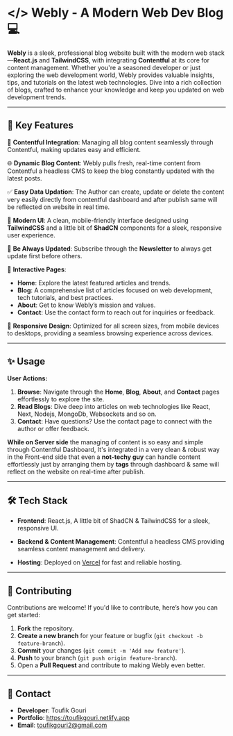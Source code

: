 
# </> Webly - A Modern Web Dev Blog💻

**Webly** is a sleek, professional blog website built with the modern web stack—**React.js** and **TailwindCSS**, with integrating **Contentful** at its core for content management. Whether you're a seasoned developer or just exploring the web development world, Webly provides valuable insights, tips, and tutorials on the latest web technologies. Dive into a rich collection of blogs, crafted to enhance your knowledge and keep you updated on web development trends.

----------

## 🚀 Key Features

📝 **Contentful Integration**: Managing all blog content seamlessly through Contentful, making updates easy and efficient.

🌐 **Dynamic Blog Content**: Webly pulls fresh, real-time content from Contentful a headless CMS to keep the blog constantly updated with the latest posts.

✅ **Easy Data Updation**: The Author can create, update or delete the content very easily directly from contentful dashboard and after publish same will be reflected on website in real time.

🎨 **Modern UI**: A clean, mobile-friendly interface designed using **TailwindCSS** and  a little bit of **ShadCN** components for a sleek, responsive user experience.

🌟 **Be Always Updated**: Subscribe through the **Newsletter** to always get update first before others.

💬 **Interactive Pages**:

-   **Home**: Explore the latest featured articles and trends.
-   **Blog**: A comprehensive list of articles focused on web development, tech tutorials, and best practices.
-   **About**: Get to know Webly’s mission and values.
-   **Contact**: Use the contact form to reach out for inquiries or feedback.

📱 **Responsive Design**: Optimized for all screen sizes, from mobile devices to desktops, providing a seamless browsing experience across devices.

----------

## ✨ Usage

**User Actions:**

1.  **Browse**: Navigate through the **Home**, **Blog**, **About**, and **Contact** pages effortlessly to explore the site.
2.  **Read Blogs**: Dive deep into articles on web technologies like React, Next, Nodejs, MongoDb, Websockets and so on.
3.  **Contact**: Have questions? Use the contact page to connect with the author or offer feedback.

**While on Server side** the managing of content is so easy and simple through Contentful Dashboard, It's integrated in a very clean & robust way in the Front-end side that even a **not-techy guy** can handle content effortlessly just by arranging them by **tags** through dashboard & same will reflect on the website on real-time after publish.

----------

## 🛠️ Tech Stack


-   **Frontend**: React.js, A little bit of ShadCN & TailwindCSS for a sleek, responsive UI. 

-  **Backend & Content Management**:  Contentful a headless CMS providing seamless content management and delivery.

-  **Hosting**:  Deployed on  [Vercel](https://vercel.com) for fast and reliable hosting.

----------

## 🤝 Contributing

Contributions are welcome! If you'd like to contribute, here’s how you can get started:

1.  **Fork** the repository.
2.  **Create a new branch** for your feature or bugfix (`git checkout -b feature-branch`).
3.  **Commit** your changes (`git commit -m 'Add new feature'`).
4.  **Push** to your branch (`git push origin feature-branch`).
5.  Open a **Pull Request** and contribute to making Webly even better.

----------

## 📧 Contact

-   **Developer**: Toufik Gouri
-   **Portfolio**: https://toufikgouri.netlify.app
-   **Email**: toufikgouri2@gmail.com